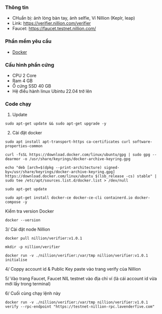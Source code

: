 
### Thông tin
- CHuẩn bị: ảnh lòng bàn tay, ảnh selfie, Ví Nillion (Keplr, leap)
- Link: https://verifier.nillion.com/verifier
- Faucet: https://faucet.testnet.nillion.com/

### Phần mềm yêu cầu

- [Docker](https://docs.docker.com/desktop/)


### Cấu hình phần cứng
- CPU 2 Core
- Ram 4 GB
- Ổ cứng SSD 40 GB
- Hệ điều hành linux Ubintu 22.04 trở lên

### Code chạy

1. Update

```
sudo apt-get update && sudo apt-get upgrade -y
```

2. Cài đặt docker

```
sudo apt install apt-transport-https ca-certificates curl software-properties-common
```
```
curl -fsSL https://download.docker.com/linux/ubuntu/gpg | sudo gpg --dearmor -o /usr/share/keyrings/docker-archive-keyring.gpg
```
```
echo "deb [arch=$(dpkg --print-architecture) signed-by=/usr/share/keyrings/docker-archive-keyring.gpg] https://download.docker.com/linux/ubuntu $(lsb_release -cs) stable" | sudo tee /etc/apt/sources.list.d/docker.list > /dev/null
```
```
sudo apt-get update
```
```
sudo apt-get install docker-ce docker-ce-cli containerd.io docker-compose -y
```

Kiểm tra version Docker
```
docker --version
```

3/ Cài đặt node Nillion

```
docker pull nillion/verifier:v1.0.1
```
```
mkdir -p nillion/verifier
```
```
docker run -v ./nillion/verifier:/var/tmp nillion/verifier:v1.0.1 initialise
```

4/ Coppy account id & Public Key paste vào trang verify của Nillion

5/ Vào trang Faucet, Faucet NIL testnet vào địa chỉ ví (là cái account id vừa mới lấy trong terminal)

6/ Cuối cùng chạy lệnh này
```
docker run -v ./nillion/verifier:/var/tmp nillion/verifier:v1.0.1 verify --rpc-endpoint "https://testnet-nillion-rpc.lavenderfive.com"
```





